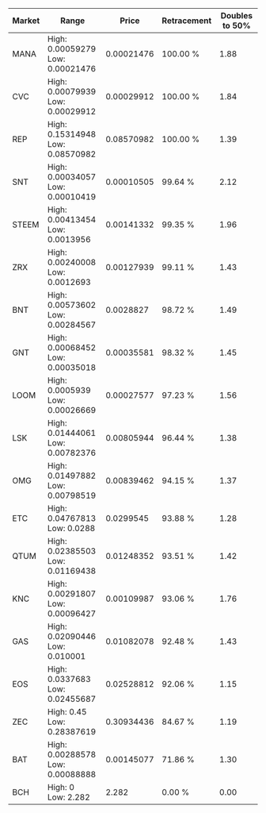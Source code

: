 | Market | Range | Price| Retracement | Doubles to 50% |
| --- | --- | --- | --- | --- |
| MANA | High: 0.00059279<br />Low: 0.00021476 | 0.00021476 | 100.00 % | 1.88 |
| CVC | High: 0.00079939<br />Low: 0.00029912 | 0.00029912 | 100.00 % | 1.84 |
| REP | High: 0.15314948<br />Low: 0.08570982 | 0.08570982 | 100.00 % | 1.39 |
| SNT | High: 0.00034057<br />Low: 0.00010419 | 0.00010505 | 99.64 % | 2.12 |
| STEEM | High: 0.00413454<br />Low: 0.0013956 | 0.00141332 | 99.35 % | 1.96 |
| ZRX | High: 0.00240008<br />Low: 0.0012693 | 0.00127939 | 99.11 % | 1.43 |
| BNT | High: 0.00573602<br />Low: 0.00284567 | 0.0028827 | 98.72 % | 1.49 |
| GNT | High: 0.00068452<br />Low: 0.00035018 | 0.00035581 | 98.32 % | 1.45 |
| LOOM | High: 0.0005939<br />Low: 0.00026669 | 0.00027577 | 97.23 % | 1.56 |
| LSK | High: 0.01444061<br />Low: 0.00782376 | 0.00805944 | 96.44 % | 1.38 |
| OMG | High: 0.01497882<br />Low: 0.00798519 | 0.00839462 | 94.15 % | 1.37 |
| ETC | High: 0.04767813<br />Low: 0.0288 | 0.0299545 | 93.88 % | 1.28 |
| QTUM | High: 0.02385503<br />Low: 0.01169438 | 0.01248352 | 93.51 % | 1.42 |
| KNC | High: 0.00291807<br />Low: 0.00096427 | 0.00109987 | 93.06 % | 1.76 |
| GAS | High: 0.02090446<br />Low: 0.010001 | 0.01082078 | 92.48 % | 1.43 |
| EOS | High: 0.0337683<br />Low: 0.02455687 | 0.02528812 | 92.06 % | 1.15 |
| ZEC | High: 0.45<br />Low: 0.28387619 | 0.30934436 | 84.67 % | 1.19 |
| BAT | High: 0.00288578<br />Low: 0.00088888 | 0.00145077 | 71.86 % | 1.30 |
| BCH | High: 0<br />Low: 2.282 | 2.282 | 0.00 % | 0.00 |
